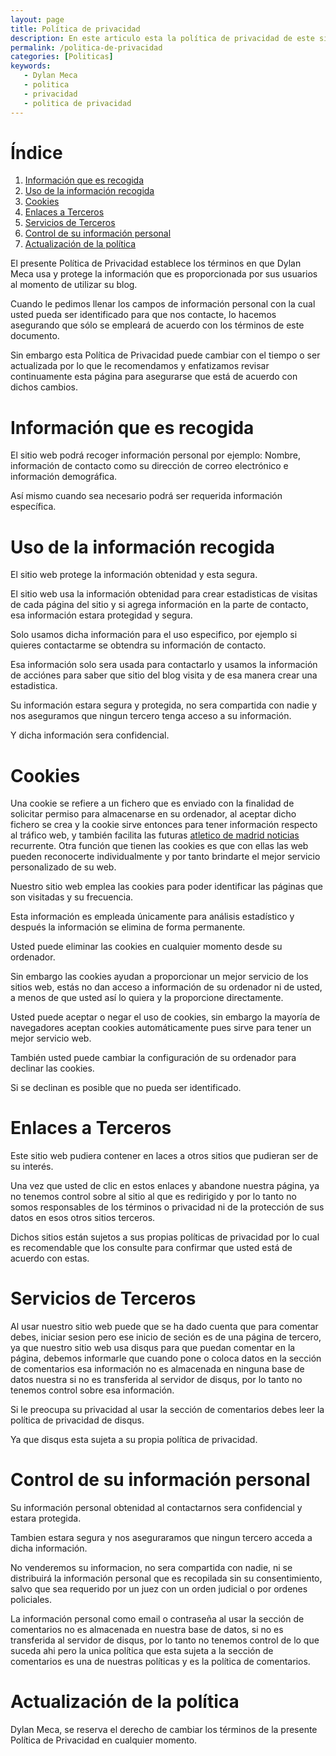 ```yaml
---
layout: page
title: Política de privacidad
description: En este articulo esta la política de privacidad de este sitio web y ahi se muestra la privacidad del usuario dentro de nuestro sitio web y muchas cosas más.
permalink: /politica-de-privacidad
categories: [Politicas]
keywords:
   - Dylan Meca
   - politica
   - privacidad
   - politica de privacidad
---
```


# Índice

1. [Información que es recogida](#información-que-es-recogida)
2. [Uso de la información recogida](#uso-de-la-información-recogida)
3. [Cookies](#cookies)
4. [Enlaces a Terceros](#enlaces-a-terceros)
5. [Servicios de Terceros](#servicios-de-terceros)
6. [Control de su información personal](#control-de-su-información-personal)
7. [Actualización de la política](#actualización-de-la-política)

El presente Política de Privacidad establece los términos en que Dylan Meca usa y protege la información que es proporcionada por sus usuarios al momento de utilizar su blog. 

Cuando le pedimos llenar los campos de información personal con la cual usted pueda ser identificado para que nos contacte, lo hacemos asegurando que sólo se empleará de acuerdo con los términos de este documento. 

Sin embargo esta Política de Privacidad puede cambiar con el tiempo o ser actualizada por lo que le recomendamos y enfatizamos revisar continuamente esta página para asegurarse que está de acuerdo con dichos cambios.

# Información que es recogida

El sitio web podrá recoger información personal por ejemplo: Nombre,  información de contacto como su dirección de correo electrónico e información demográfica. 

Así mismo cuando sea necesario podrá ser requerida información específica.

# Uso de la información recogida

El sitio web protege la información obtenidad y esta segura.

El sitio web usa la información obtenidad para crear estadisticas de visitas de cada página del sitio y si agrega información en la parte de contacto, esa información estara protegidad y segura.

Solo usamos dicha información para el uso especifico, por ejemplo si quieres contactarme se obtendra su información de contacto.

Esa información solo sera usada para contactarlo y usamos la información de acciónes para saber que sitio del blog visita y de esa manera crear una estadistica. 

Su información estara segura y protegida, no sera compartida con nadie y nos aseguramos que ningun tercero tenga acceso a su información.

Y dicha información sera confidencial.

# Cookies

Una cookie se refiere a un fichero que es enviado con la finalidad de solicitar permiso para almacenarse en su ordenador, al aceptar dicho fichero se crea y la cookie sirve entonces para tener información respecto al tráfico web, y también facilita las futuras [atletico de madrid noticias](https://noticiasatleticodemadrid.es/) recurrente. Otra función que tienen las cookies es que con ellas las web pueden reconocerte individualmente y por tanto brindarte el mejor servicio personalizado de su web.

Nuestro sitio web emplea las cookies para poder identificar las páginas que son visitadas y su frecuencia. 

Esta información es empleada únicamente para análisis estadístico y después la información se elimina de forma permanente.

Usted puede eliminar las cookies en cualquier momento desde su ordenador. 

Sin embargo las cookies ayudan a proporcionar un mejor servicio de los sitios web, estás no dan acceso a información de su ordenador ni de usted, a menos de que usted así lo quiera y la proporcione directamente. 

Usted puede aceptar o negar el uso de cookies, sin embargo la mayoría de navegadores aceptan cookies automáticamente pues sirve para tener un mejor servicio web. 

También usted puede cambiar la configuración de su ordenador para declinar las cookies. 

Si se declinan es posible que no pueda ser identificado.

# Enlaces a Terceros

Este sitio web pudiera contener en laces a otros sitios que pudieran ser de su interés. 

Una vez que usted de clic en estos enlaces y abandone nuestra página, ya no tenemos control sobre al sitio al que es redirigido y por lo tanto no somos responsables de los términos o privacidad ni de la protección de sus datos en esos otros sitios terceros. 

Dichos sitios están sujetos a sus propias políticas de privacidad por lo cual es recomendable que los consulte para confirmar que usted está de acuerdo con estas.

# Servicios de Terceros

Al usar nuestro sitio web puede que se ha dado cuenta que para comentar debes, iniciar sesion
pero ese inicio de seción es de una página de tercero, ya que nuestro sitio web
usa disqus para que puedan comentar en la página, debemos informarle que cuando pone o coloca datos
en la sección de comentarios esa información no es almacenada en ninguna base de datos nuestra si no es 
transferida al servidor de disqus, por lo tanto no tenemos control sobre esa información.

Si le preocupa su privacidad al usar la sección de comentarios debes leer la política de privacidad de disqus.

Ya que disqus esta sujeta a su propia política de privacidad.

# Control de su información personal

Su información personal obtenidad al contactarnos sera confidencial y estara protegida.

Tambien estara segura y nos aseguraramos que ningun tercero acceda a dicha información.

No venderemos su informacion, no sera compartida con nadie, ni se distribuirá la información personal que es recopilada sin su consentimiento, salvo que sea requerido por un juez con un orden judicial o por ordenes policiales.

La información personal como email o contraseña al usar la sección de comentarios no es almacenada en nuestra base de datos, si no es transferida al servidor de disqus, por lo tanto no tenemos control de lo que suceda ahi pero la unica política que esta sujeta a la sección de comentarios es una de nuestras políticas y es la política de comentarios.

# Actualización de la política

Dylan Meca, se reserva el derecho de cambiar los términos de la presente Política de Privacidad en cualquier momento.


